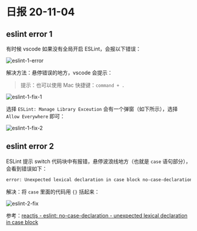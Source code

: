 # 日报 20-11-04

## eslint error 1

有时候 vscode 如果没有全局开启 ESLint，会报以下错误：

![eslint-1-error](https://user-images.githubusercontent.com/5949351/98124454-2cf16780-1eee-11eb-9b3d-51b0938f0c1c.png)

解决方法：悬停错误的地方，vscode 会提示：

> 提示：也可以使用 Mac 快捷键：`command + .`

![eslint-1-fix-1](https://user-images.githubusercontent.com/5949351/98124708-85286980-1eee-11eb-9c5e-6e593cd2998c.png)

选择 `ESLint: Manage Library Exceution` 会有一个弹窗（如下所示），选择 `Allow Everywhere` 即可：

![eslint-1-fix-2](https://user-images.githubusercontent.com/5949351/98124480-34187580-1eee-11eb-8531-c2ab530660d5.png)


## eslint error 2

ESLint 提示 switch 代码块中有报错，悬停波浪线地方（也就是 `case` 语句部分），会看到错误如下：

```sh
error: Unexpected lexical declaration in case block no-case-declarations
```

解决：将 `case` 里面的代码用 `{}` 括起来：

![eslint-2-fix](https://user-images.githubusercontent.com/5949351/98125985-046a6d00-1ef0-11eb-839f-176fb9ab48f6.jpg)

参考：[reactjs \- eslint: no\-case\-declaration \- unexpected lexical declaration in case block](https://stackoverflow.com/questions/50752987/eslint-no-case-declaration-unexpected-lexical-declaration-in-case-block)